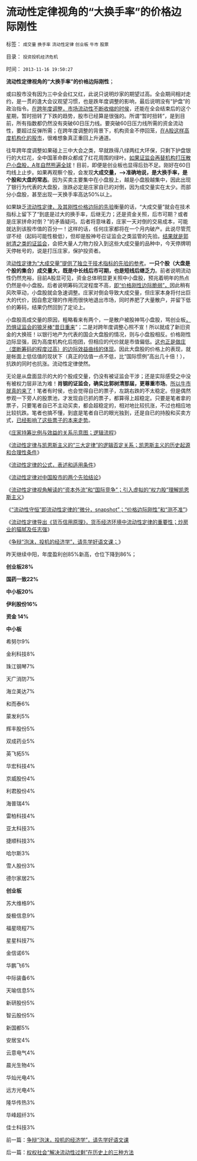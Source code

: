 # 流动性定律视角的“大换手率”的价格边际刚性

标签： `成交量` `换手率` `流动性定律` `创业板` `牛市` `股票` 

目录： `投资投机经济危机`

时间： `2013-11-16 19:50:27`

**流动性定律视角的“大换手率”的价格边际刚性**；

或曰股市没有因为三中全会红又红，此说只说明炒家的期望过高。全会期间相对走约，是一贯的逢大会议观望习惯，也是跌年度调整的影响，最后说明没有“护盘”的政治指令。[在跨年度调整，市场流动性不断收缩的时侯](../../../2013/10/19/对A股正在赶顶和年后春季行情热点板块的预期.md)，还能在全会结束后的这个星期，暂时扭转了下跌的趋势，股市已经算是很强的。所谓“暂时扭转”，是到目前，所有指数都仍然没有突破60日压力线。要突破60日压力线所需的资金流动性，要超过反弹所需；在跨年度调整的背景下，机构资金不停回笼，[在A股这样高度机构化的股市](../../../2013/10/29/流动性定律对中国股市的两个先验结论.md)，很难想象真正重回上升通道。

往年跨年度调整如果碰上三中大会之类，早就跌得八绿两红大环保，只剩下护盘银行的大红花，全中国革命群众都成了红花周围的绿叶。[如果证监会再替机构打压散户小盘股，A年自然熊遍全球](../../../2012/10/15/基金在“现货＋期货”中的倾轧，证监会对大熊市负主要责任.md)！目前，即便是创业板也显得后劲不足。刚好在60日均线上止步。如果再观察个股，会发现**大成交量，——>准确地说，是大换手率，是个股和大盘的常态**。因为买卖主要集中在小盘股上，越是小盘股越集中，因此出现了银行为代表的大盘股，涨跌必定是庄家自已的对倒，因为成交量实在太少。而部分小盘股，甚至出现一天换手率高达50%以上。

如果缺乏[流动性定律，及其刚性价格边际的先验](../../../2013/10/29/流动性定律的公式，表述和适用条件.md)衡量的话，“大成交量”就会在技术指标上留下了“到底是过大的换手率，后继无力；还是资金关照，后市可期？或者是庄家拼命对倒？”的矛盾疑问。后者将意味着，庄家一天对倒的交易成本，可能就达到该股市值的百分一！这样的话，任何庄家都将在一个月内破产。此说尽管荒谬不经（起码可能性极低），但却是股神号召证监会之类监管的先验。[结果就是郭树清之类的证监会](../../../2013/4/27/理解郭树清“新政”的政治意图和可能原因.md)，会把大量人力物力投入到这些大成交量的品种中，今天停牌明天停帐号的，说是打压庄家，保护投资者。

流[动性定律为“大成交量”提供了独立于技术指标的先验的参考](../../../2010/12/21/交换创造价值：流动性定律.md)。**一只个股（大盘是个股的集合）成交量大，既是中长线后市可期，也是短线后继乏力**。前者说明流动性仍然充裕，目前A股显可见，资金总体明显更关照中小盘股，预兆着明年的热点仍然是中小盘股。后者说明筹码沉淀程度不高，[即“价格刚性边际脆弱”，](../../../2013/6/6/股民都亏损了，证监会让谁赚走了股民的钱？.md)因此稍有风吹草动，小盘股就会急速调整。庄家对倒会导致大成交量，但庄家本身将付出巨大的代价，因自愈定理的作用而很快地退出市场，同时养肥了大量散户，并留下低价的筹码，结果仍然回到了定论上。

小盘股高成交量的原因，粗略看来有两个，一是散户被股神骂小盘股，骂创业板[，恐惧证监会的狼牙棒“昔日重来](../../../2013/7/9/接近真相的徐小明先生仍存的误区.md)”；二是对跨年度调整心照不宣！所以就成了新旧资金的大换班！以银行地产为代表的国企大盘股的情况，则与小盘股相反。价格刚性边际显强，因为高度机构化后抱团，但相应的代价就是市值偏低。[这也正是做庄（垄断筹码的程度过高）的边际效益曲线的体现](../../../2013/10/23/炒股也能求道，屯积居奇的经济学原理.md)。因此大盘股的价格上的表现，就是帐面上低估值的现状下（真正的估值一点不低，比“国际惯例”高出几十倍！），抗跌的同时也抗涨。流动性定律使然。

无论是从盘面显示的大的个股成交量，仍没有被证监会干涉；还是实际感受之中没有被权力层非法为难！**肖钢的证监会，确实比郭树清那届，更尊重市场**。[所以牛市就真的来了](../../../2012/8/28/损人不利已的愚暴贱民.md)！笔者有时侯，也会觉得自已的票子，左跳右跌的不太稳定。但是偶然参观一下旁人的股票池，才发现自已抓的票子，都算得上超稳定。只要是笔者拿的票子，只要笔者自已不主动买卖，都会超稳定的，相对地比较抗涨，不过也相应地比较抗跌。笔者也搞不懂，到底是笔者自已的眼光独到，还是自已的持股和买卖方式，[已经影响了这些票子的本来走势](../../../2013/10/31/“流动性守恒”即流动性定律的“微分，snapshot”和股市的测不准.md)。

《[庄家持筹比例与效益的关系示意图；逻辑流程](../../../2013/10/27/庄家持筹比例与效益的关系示意图，逻辑推导的流程.md)》

《[流动性定律与凯恩斯主义的“三大定律”的逻辑否定关系；凯恩斯主义的历史起源和合理性条件](../../../2013/10/28/流动性定律与凯恩斯主义的“三大定律”的逻辑互相否定的关系.md)》

《[流动性定律的公式，表述和适用条件](../../../2013/10/29/流动性定律的公式，表述和适用条件.md)》

《[流动性定律对中国股市的两个先验结论](../../../2013/10/29/流动性定律对中国股市的两个先验结论.md)》

《[流动性定律视角解读的“资本外流”和“国际竞争”；引入虚拟的“权力股”理解凯恩斯主义](../../../2013/10/30/流动性定律解读“资本外流”和“国际竞争”，权力股的虚拟概念.md)》

《[“流动性守恒”即流动性定律的“微分，snapshot”；“价格边际刚性”和“测不准”](../../../2013/10/31/“流动性守恒”即流动性定律的“微分，snapshot”和股市的测不准.md)》

《[流动性定律导出《货币信用原理》，货币经济环境中流动性定律的重要性；炒房业的猫腻及任志强](../../../2013/11/6/流动性定律导出《货币信用原理》，兼谈任志强同志的高房价.md)》

《[争辩“泡沫，投机的经济学”，请先学好语文课；](../../../2013/11/16/争辩“泡沫，投机的经济学”，请先学好语文课.md)》

昨天继续中阳，年度盈利创85%新高，仓位下降到86%；

**创业板28%**

**国药一致22%**

**中小板20%**

**伊利股份16%**

**资金 14%**

**中小板**

希努尔9%

金利科技8%

珠江钢琴7%

天广消防7%

海立美达7%

和而泰6%

蒙发利5%

辉丰股份5%

双成药业5%

英飞拓5%

华宏科技4%

京威股份4%

利君股份4%

海普瑞4%

雷柏科技4%

亚太科技3%

捷顺科技3%

哈尔斯3%

雪人股份3%

德尔家居2%

**创业板**

苏大维格9%

旋极信息9%

福星晓程7%

星星科技7%

金信诺6%

华鹏飞6%

中际装备6%

天喻信息5%

新研股份5%

智云股份5%

新国都5%

安居宝4%

云意电气4%

晨光生物4%

华灿光电4%

远方光电4%

隆华传热3%

华峰超纤3%

佳士科技3%



前一篇：[争辩“泡沫，投机的经济学”，请先学好语文课](../../../2013/11/16/争辩“泡沫，投机的经济学”，请先学好语文课.md)

后一篇：[权权社会“解决流动性过剩”在历史上的三种方法](../../../2013/11/17/权权社会“解决流动性过剩”在历史上的三种方法.md)